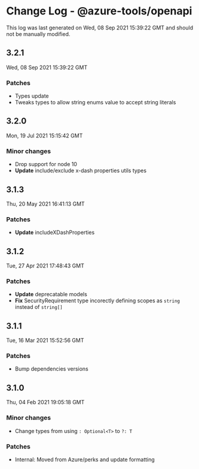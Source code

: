# Change Log - @azure-tools/openapi

This log was last generated on Wed, 08 Sep 2021 15:39:22 GMT and should not be manually modified.

## 3.2.1
Wed, 08 Sep 2021 15:39:22 GMT

### Patches

- Types update
- Tweaks types to allow string enums value to accept string literals

## 3.2.0
Mon, 19 Jul 2021 15:15:42 GMT

### Minor changes

- Drop support for node 10
- **Update** include/exclude x-dash properties utils types

## 3.1.3
Thu, 20 May 2021 16:41:13 GMT

### Patches

- **Update** includeXDashProperties

## 3.1.2
Tue, 27 Apr 2021 17:48:43 GMT

### Patches

- **Update** deprecatable models
- **Fix** SecurityRequirement type incorectly defining scopes as `string` instead of `string[]`

## 3.1.1
Tue, 16 Mar 2021 15:52:56 GMT

### Patches

- Bump dependencies versions

## 3.1.0
Thu, 04 Feb 2021 19:05:18 GMT

### Minor changes

- Change types from using `: Optional<T>` to `?: T`

### Patches

- Internal: Moved from Azure/perks and update formatting

